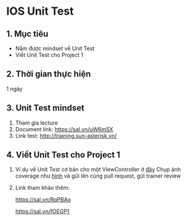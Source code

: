 # IOS Unit Test
## 1. Mục tiêu
- Nắm được mindset về Unit Test
- Viết Unit Test cho Project 1

## 2. Thời gian thực hiện
 1 ngày

## 3. Unit Test mindset
1. Tham gia lecture
2. Document link: https://sal.vn/uW6mSX
3. Link test: http://training.sun-asterisk.vn/

## 4. Viết Unit Test cho Project 1
1. Ví dụ về Unit Test cơ bản cho một ViewController ở [đây](https://github.com/framgia/Training-Guideline/blob/master/IOS/unit-test/HomeViewControllerTest.swift)
    Chụp ảnh coverage như [hình](https://github.com/framgia/Training-Guideline/blob/master/IOS/unit-test/HomeViewControllerCoverage.png) và gửi lên cùng pull request, gửi trainer review
2. Link tham khảo thêm:

    https://sal.vn/RqPBAo
    
    https://sal.vn/fOEGP1
